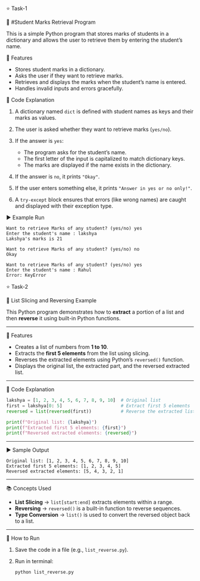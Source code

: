 ⭐ Task-1

🌟 #Student Marks Retrieval Program

This is a simple Python program that stores marks of students in a dictionary and allows the user to retrieve them by entering the student’s name.

📌 Features

* Stores student marks in a dictionary.
* Asks the user if they want to retrieve marks.
* Retrieves and displays the marks when the student’s name is entered.
* Handles invalid inputs and errors gracefully.

📝 Code Explanation

1. A dictionary named `dict` is defined with student names as keys and their marks as values.
2. The user is asked whether they want to retrieve marks (`yes/no`).
3. If the answer is `yes`:

   * The program asks for the student’s name.
   * The first letter of the input is capitalized to match dictionary keys.
   * The marks are displayed if the name exists in the dictionary.
4. If the answer is `no`, it prints `"Okay"`.
5. If the user enters something else, it prints `"Answer in yes or no only!"`.
6. A `try-except` block ensures that errors (like wrong names) are caught and displayed with their exception type.

▶️ Example Run

```
Want to retrieve Marks of any student? (yes/no) yes
Enter the student's name : lakshya
Lakshya's marks is 21
```

```
Want to retrieve Marks of any student? (yes/no) no
Okay
```

```
Want to retrieve Marks of any student? (yes/no) yes
Enter the student's name : Rahul
Error: KeyError
```

⭐ Task-2

🌟 List Slicing and Reversing Example

This Python program demonstrates how to **extract** a portion of a list and then **reverse** it using built-in Python functions.

---

📌 Features

* Creates a list of numbers from **1 to 10**.
* Extracts the **first 5 elements** from the list using slicing.
* Reverses the extracted elements using Python’s `reversed()` function.
* Displays the original list, the extracted part, and the reversed extracted list.

---

📝 Code Explanation

```python
lakshya = [1, 2, 3, 4, 5, 6, 7, 8, 9, 10]  # Original list
first = lakshya[0: 5]                      # Extract first 5 elements
reversed = list(reversed(first))           # Reverse the extracted list

print(f"Original list: {lakshya}")
print(f"Extracted first 5 elements: {first}")
print(f"Reversed extracted elements: {reversed}")
```

---

▶️ Sample Output

```
Original list: [1, 2, 3, 4, 5, 6, 7, 8, 9, 10]
Extracted first 5 elements: [1, 2, 3, 4, 5]
Reversed extracted elements: [5, 4, 3, 2, 1]
```

---

📚 Concepts Used

* **List Slicing** → `list[start:end]` extracts elements within a range.
* **Reversing** → `reversed()` is a built-in function to reverse sequences.
* **Type Conversion** → `list()` is used to convert the reversed object back to a list.

---

🚀 How to Run

1. Save the code in a file (e.g., `list_reverse.py`).
2. Run in terminal:

   ```bash
   python list_reverse.py
   ```

